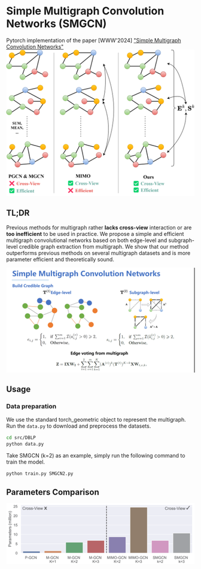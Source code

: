# Simple Multigraph Convolution Networks (SMGCN)
Pytorch implementation of the paper [WWW'2024] ["Simple Multigraph Convolution Networks"](https://arxiv.org/abs/2403.05014)
![](imgs/smgcn.png)

## TL;DR
Previous methods for multigraph rather **lacks cross-view** interaction or are **too inefficient** to be used in practice. We propose a simple and efficient multigraph convolutional networks based on both edge-level and subgraph-level credible graph extraction from multigraph. We show that our method outperforms previous methods on several multigraph datasets and is more parameter efficient and theoretically sound.

![](imgs/TLDR.png)

## Usage
### Data preparation
We use the standard torch_geometric object to represent the multigraph. Run the `data.py` to download and preprocess the datasets. 
```bash
cd src/DBLP
python data.py
```
Take SMGCN (k=2) as an example, simply run the following command to train the model.
```bash
python train.py SMGCN2.py
```

## Parameters Comparison
![](imgs/parameters_ACM.png)
